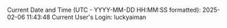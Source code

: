 Current Date and Time (UTC - YYYY-MM-DD HH:MM:SS formatted): 2025-02-06 11:43:48
Current User's Login: luckyaiman
